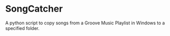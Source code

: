# SongCatcher
A python script to copy songs from a Groove Music Playlist in Windows to a specified folder.
